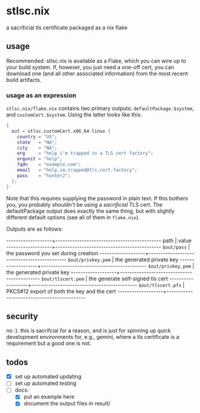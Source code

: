 # stlsc.nix
a sacrificial tls certificate packaged as a nix flake

## usage
Recommended: stlsc.nix is available as a Flake, which you can wire up to your
build system. If, however, you just need a one-off cert, you can download one
(and all other associated information) from the most recent build artifacts.

### usage as an expression
`stlsc.nix/flake.nix` contains two primary outputs: `defaultPackage.$system`,
and `customCert.$system`. Using the latter looks like this:
```nix
{
  out = stlsc.customCert.x86_64-linux {
    country = "US";
    state   = "NA";
    city    = "NA";
    org     = "help i'm trapped in a TLS cert factory";
    orgunit = "help";
    fqdn    = "example.com";
    email   = "help.im.trapped@tls.cert.factory";
    pass    = "hunter2";
  };
}
```

Note that this requires supplying the password in plain text. If this bothers
you, you probably shouldn't be using a *sacrificial* TLS cert. The
defaultPackage output does exactly the same thing, but with slightly different
default options (see all of them in `flake.nix`).

Outputs are as follows:

-------------------+--------------------------------------------
              path | value
-------------------+--------------------------------------------
`$out/pass`        | the password you set during creation
-------------------+--------------------------------------------
`$out/privkey.pem` | the generated private key
-------------------+--------------------------------------------
`$out/privkey.pem` | the generated private key
-------------------+--------------------------------------------
`$out/tlscert.pem` | the generate self-signed tls cert
-------------------+--------------------------------------------
`$out/tlscert.pfx` | PKCS#12 export of both the key and the cert
-------------------+--------------------------------------------

## security
no :). this is sacrifcial for a reason, and is just for spinning up quick
development environments for, e.g., gemini, where a tls certificate is a
requirement but a good one is not.

## todos
- [x] set up automated updating
- [ ] set up automated testing
- [ ] docs:
  - [x] put an example here
  - [x] document the output files in result/

